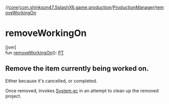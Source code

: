 //[core](../../../index.md)/[com.shinkson47.SplashX6.game.production](../index.md)/[ProductionManager](index.md)/[removeWorkingOn](remove-working-on.md)

# removeWorkingOn

[jvm]\
fun [removeWorkingOn](remove-working-on.md)(): [PT](index.md)

##  Remove the item currently being worked on.

Either because it's cancelled, or completed.

Once removed, invokes [System.gc](https://docs.oracle.com/javase/8/docs/api/java/lang/System.html#gc--) in an attempt to clean up the removed project.
